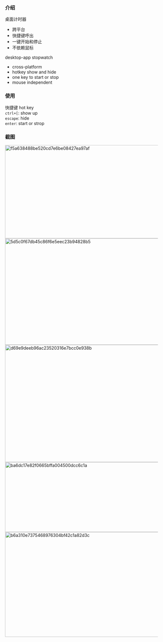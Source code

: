 ### 介绍
桌面计时器 
* 跨平台 
* 快捷键呼出 
* 一键开始和停止
* 不依赖鼠标

desktop-app stopwatch 
* cross-platform
* hotkey show and hide
* one key to start or stop
* mouse independent

### 使用
快捷键 hot key  
`ctrl+[`: show up  
`escape`: hide  
`enter`: start or strop  

### 截图
<img width="623" height="307" alt="f5a638488be520cd7e6be08427ea97af" src="https://github.com/user-attachments/assets/41eba10c-5858-4f85-8ffb-4d965d09e06d" />
<img width="641" height="350" alt="5d5c0f67db45c86f6e5eec23b94828b5" src="https://github.com/user-attachments/assets/e3a43f1d-e678-4aa0-b527-fbe1855dea32" />
<img width="653" height="386" alt="d69e9deeb96ac23520316e7bcc0e938b" src="https://github.com/user-attachments/assets/b2a0dd7a-d1ef-4104-94ad-e32e0e7a7c93" />
<img width="649" height="230" alt="ba6dc17e82f0665bffa004500dcc6c1a" src="https://github.com/user-attachments/assets/4456398f-8c54-4f4b-b164-7a4bc13986f5" />
<img width="640" height="345" alt="b6a310e7375468976304bf42c1a82d3c" src="https://github.com/user-attachments/assets/182aaa51-873b-4f07-944c-0c45f2fdbed2" />
